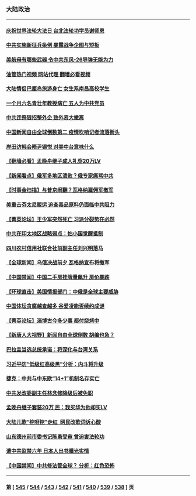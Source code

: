 ### 大陆政治
---
#### [庆祝世界法轮大法日 台北法轮功学员谢师恩](../../pages/ncid277/n13989540.md?05080045) 
#### [中共实施新征兵条例 暴露战争企图与短板](../../pages/ncid277/n13989809.md?05080045) 
#### [美航母有哪些武器 令中共东风-26导弹无能为力](../../pages/ncid277/n13984834.md?05080045) 
#### [油管热门视频 网站代理 翻墙必看视频](http://138.2.39.72:81/youtube.html?epic-marker?05080045)
#### [大陆情侣巴厘岛旅游身亡 女生系南昌高校学生](../../pages/ncid277/n13990115.md?05080045) 
#### [一个月六名青壮年教授病亡 五人为中共党员](../../pages/ncid277/n13990108.md?05080045) 
#### [中共连祭狠招整外企 致外资大撤离](../../pages/ncid277/n13989810.md?05080045) 
#### [中国新闻自由全球倒数第二 疫情吹哨记者流落街头](../../pages/ncid277/n13990017.md?05080045) 
#### [岸田访韩会晤尹锡悦 对美中台意味什么](../../pages/ncid277/n13989914.md?05080045) 
#### [【翻墙必看】孟晚舟继子成人礼穿20万LV](../../pages/ncid277/n13989942.md?05080045) 
#### [【新闻看点】俄军多地区溃败？俄专家痛骂中共](../../pages/ncid277/n13989839.md?05080045) 
#### [【时事金扫描】与普京闹翻？瓦格纳雇佣军撤军](../../pages/ncid277/n13989796.md?05080045) 
#### [美重击芬太尼贩运 追查毒品原料仍面临中共阻力](../../pages/ncid277/n13989834.md?05080045) 
#### [【菁英论坛】王少军突然死亡 习派分裂势在必然](../../pages/ncid277/n13989835.md?05080045) 
#### [中共在印太地区战略弱点：怕小国觉醒抵制](../../pages/ncid277/n13989640.md?05080045) 
#### [四川农村信用社联合社前副主任刘兴明落马](../../pages/ncid277/n13989739.md?05080045) 
#### [【全球新闻】乌俄决战前夕 瓦格纳宣布将撤军](../../pages/ncid277/n13989511.md?05080045) 
#### [【中国禁闻】中国二手房挂牌量飙升 房价暴跌](../../pages/ncid277/n13989155.md?05080045) 
#### [【环球直击】美国情报部门：中俄是全球主要威胁](../../pages/ncid277/n13989184.md?05080045) 
#### [中国体坛贪腐越查越多 谷爱凌能否续约成谜](../../pages/ncid277/n13989147.md?05080045) 
#### [【菁英论坛】淄博古今多少事 都付烧烤中](../../pages/ncid277/n13989188.md?05080045) 
#### [【新唐人大视野】新闻自由全球倒数 胡编也急？](../../pages/ncid277/n13989121.md?05080045) 
#### [巴拉圭当选总统承诺：将深化与台湾关系](../../pages/ncid277/n13989142.md?05080045) 
#### [习近平防“低级红高级黑”分析：内斗将升级](../../pages/ncid277/n13989107.md?05080045) 
#### [捷克：中共与中东欧“14+1”机制名存实亡](../../pages/ncid277/n13989105.md?05080045) 
#### [中共发改委副主任林念修降级后被免职](../../pages/ncid277/n13988832.md?05080045) 
#### [孟晚舟继子套装20万 民：我买华为他却买LV](../../pages/ncid277/n13988992.md?05080045) 
#### [大陆儿歌“挖呀挖”走红  网民改歌词诉心酸](../../pages/ncid277/n13988880.md?05080045) 
#### [山东德州前市委书记陈勇受审 曾迫害法轮功](../../pages/ncid277/n13988858.md?05080045) 
#### [遭中共监禁六年 日本人出书曝光实情](../../pages/ncid277/n13988748.md?05080045) 
#### [【中国禁闻】中共修法管全球？ 分析：红色恐怖](../../pages/ncid277/n13988360.md?05080045) 

---
#### 第 [ [545](./545.md?05080045) / [544](./544.md?05080045) / [543](./543.md?05080045) / [542](./542.md?05080045) / [541](./541.md?05080045) / [540](./540.md?05080045) / [539](./539.md?05080045) / [538](./538.md?05080045) ] 页
